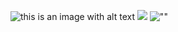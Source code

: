 ![this is an image with alt text](path/to/image.png)
![](path_to_other_image.png)
![""](path/to_final_image.jpg)